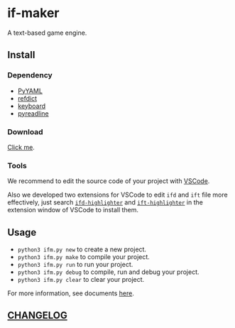 # if-maker

A text-based game engine.

## Install

### Dependency

- [PyYAML](https://pypi.org/project/PyYAML/)
- [refdict](https://pypi.org/project/refdict/)
- [keyboard](https://pypi.org/project/keyboard/)
- [pyreadline](https://pypi.org/project/pyreadline/)

### Download

[Click me](https://github.com/DiscreteTom/if-maker/releases/download/v0.2.0/if-maker.zip).

### Tools

We recommend to edit the source code of your project with [VSCode](https://code.visualstudio.com/).

Also we developed two extensions for VSCode to edit `ifd` and `ift` file more effectively, just search [`ifd-highlighter`](https://marketplace.visualstudio.com/items?itemName=DiscreteTom.ifd-highlighter) and [`ift-highlighter`](https://marketplace.visualstudio.com/items?itemName=DiscreteTom.ift-highlighter) in the extension window of VSCode to install them.

## Usage

- `python3 ifm.py new` to create a new project.
- `python3 ifm.py make` to compile your project.
- `python3 ifm.py run` to run your project.
- `python3 ifm.py debug` to compile, run and debug your project.
- `python3 ifm.py clear` to clear your project.

For more information, see documents [here](https://github.com/DiscreteTom/if-maker/tree/master/documents).

## [CHANGELOG](https://github.com/DiscreteTom/if-maker/blob/master/CHANGELOG.md)
